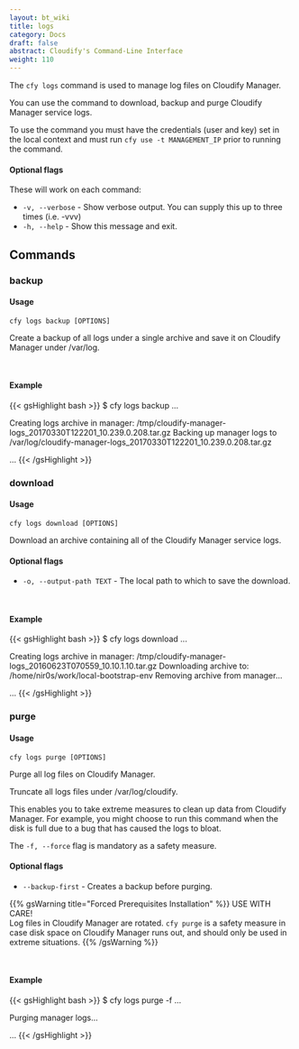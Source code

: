 ```yaml
---
layout: bt_wiki
title: logs
category: Docs
draft: false
abstract: Cloudify's Command-Line Interface
weight: 110
---
```


The `cfy logs` command is used to manage log files on Cloudify Manager.

You can use the command to download, backup and purge Cloudify Manager service logs.

To use the command you must have the credentials (user and key) set in the local context and must run `cfy use -t MANAGEMENT_IP` prior to running the command.

#### Optional flags

These will work on each command:

* `-v, --verbose` - Show verbose output. You can supply this up to three times (i.e. -vvv)
* `-h, --help` - Show this message and exit.

## Commands

### backup

#### Usage 
`cfy logs backup [OPTIONS]`

Create a backup of all logs under a single archive and save it on Cloudify Manager under /var/log.

&nbsp;
#### Example

{{< gsHighlight  bash  >}}
$ cfy logs backup
...

Creating logs archive in manager: /tmp/cloudify-manager-logs_20170330T122201_10.239.0.208.tar.gz
Backing up manager logs to /var/log/cloudify-manager-logs_20170330T122201_10.239.0.208.tar.gz

...
{{< /gsHighlight >}}

### download

#### Usage 
`cfy logs download [OPTIONS]`

Download an archive containing all of the Cloudify Manager service logs.

#### Optional flags

* `-o, --output-path TEXT` - 
						The local path to which to save the download.

&nbsp;
#### Example

{{< gsHighlight  bash  >}}
$ cfy logs download
...

Creating logs archive in manager: /tmp/cloudify-manager-logs_20160623T070559_10.10.1.10.tar.gz
Downloading archive to: /home/nir0s/work/local-bootstrap-env
Removing archive from manager...

...
{{< /gsHighlight >}}

### purge

#### Usage 
`cfy logs purge [OPTIONS]`

Purge all log files on Cloudify Manager.

Truncate all logs files under /var/log/cloudify.

This enables you to take extreme measures to clean up data from Cloudify Manager. For example, you might choose to run this command when the disk is full due to a bug that has caused the logs to bloat.

The `-f, --force` flag is mandatory as a safety measure.

#### Optional flags

* `--backup-first` - 	Creates a backup before purging.

{{% gsWarning title="Forced Prerequisites Installation" %}}
USE WITH CARE!<br>
Log files in Cloudify Manager are rotated. `cfy purge` is a safety measure in case disk space on Cloudify Manager runs out, and  should only be used in extreme situations.
{{% /gsWarning %}}


&nbsp;
#### Example

{{< gsHighlight  bash  >}}
$ cfy logs purge -f
...

Purging manager logs...

...
{{< /gsHighlight >}}